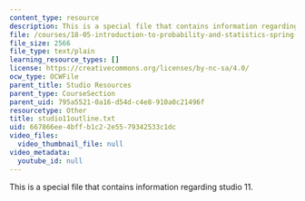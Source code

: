 ```yaml
---
content_type: resource
description: This is a special file that contains information regarding studio 11.
file: /courses/18-05-introduction-to-probability-and-statistics-spring-2014/667866ee4bffb1c22e5579342533c1dc_studio11outline.txt
file_size: 2566
file_type: text/plain
learning_resource_types: []
license: https://creativecommons.org/licenses/by-nc-sa/4.0/
ocw_type: OCWFile
parent_title: Studio Resources
parent_type: CourseSection
parent_uid: 795a5521-0a16-d54d-c4e8-910a0c21496f
resourcetype: Other
title: studio11outline.txt
uid: 667866ee-4bff-b1c2-2e55-79342533c1dc
video_files:
  video_thumbnail_file: null
video_metadata:
  youtube_id: null
---
```

This is a special file that contains information regarding studio 11.